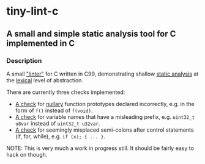 # tiny-lint-c
## A small and simple static analysis tool for C implemented in C
### Description

A small ["linter"](https://en.wikipedia.org/wiki/Lint_(software)) for C written in C99, demonstrating shallow [static analysis](https://en.wikipedia.org/wiki/Static_program_analysis) at the [lexical](https://en.wikipedia.org/wiki/Lexical_analysis) level of abstraction.

There are currently three checks implemented:

- [A check](https://github.com/kokke/tiny-lint-c/blob/master/src/check_missing_void.c) for [nullary](https://en.wikipedia.org/wiki/Arity#Examples) function prototypes declared incorrectly, e.g. in the form of `f()` instead of `f(void)`.
- [A check](https://github.com/kokke/tiny-lint-c/blob/master/src/check_misleading_var_name.c) for variable names that have a misleading prefix, e.g. `uint32_t u8var` instead of `uint32_t u32var`.
- [A check](https://github.com/kokke/tiny-lint-c/blob/master/src/check_smcln_after_ctrl_stmt.c) for seemingly misplaced semi-colons after control statements (if, for, while), e.g. `if (x); { ... }`.



NOTE: This is very much a work in progress still. It should be fairly easy to hack on though.


